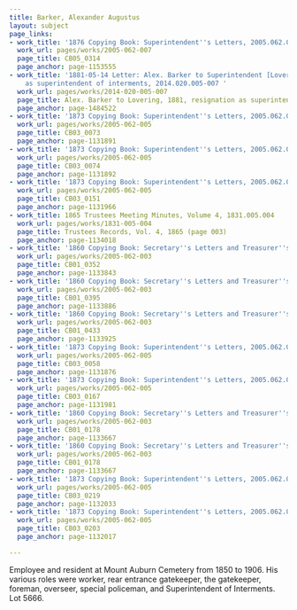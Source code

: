 ```yaml
---
title: Barker, Alexander Augustus
layout: subject
page_links:
- work_title: '1876 Copying Book: Superintendent''s Letters, 2005.062.007'
  work_url: pages/works/2005-062-007
  page_title: CB05_0314
  page_anchor: page-1153555
- work_title: '1881-05-14 Letter: Alex. Barker to Superintendent [Lovering], resignation
    as superintendent of interments, 2014.020.005-007 '
  work_url: pages/works/2014-020-005-007
  page_title: Alex. Barker to Lovering, 1881, resignation as superintendent of interments
  page_anchor: page-1484522
- work_title: '1873 Copying Book: Superintendent''s Letters, 2005.062.005'
  work_url: pages/works/2005-062-005
  page_title: CB03_0073
  page_anchor: page-1131891
- work_title: '1873 Copying Book: Superintendent''s Letters, 2005.062.005'
  work_url: pages/works/2005-062-005
  page_title: CB03_0074
  page_anchor: page-1131892
- work_title: '1873 Copying Book: Superintendent''s Letters, 2005.062.005'
  work_url: pages/works/2005-062-005
  page_title: CB03_0151
  page_anchor: page-1131966
- work_title: 1865 Trustees Meeting Minutes, Volume 4, 1831.005.004
  work_url: pages/works/1831-005-004
  page_title: Trustees Records, Vol. 4, 1865 (page 003)
  page_anchor: page-1134018
- work_title: '1860 Copying Book: Secretary''s Letters and Treasurer''s Letters, 2005.062.003  '
  work_url: pages/works/2005-062-003
  page_title: CB01_0352
  page_anchor: page-1133843
- work_title: '1860 Copying Book: Secretary''s Letters and Treasurer''s Letters, 2005.062.003  '
  work_url: pages/works/2005-062-003
  page_title: CB01_0395
  page_anchor: page-1133886
- work_title: '1860 Copying Book: Secretary''s Letters and Treasurer''s Letters, 2005.062.003  '
  work_url: pages/works/2005-062-003
  page_title: CB01_0433
  page_anchor: page-1133925
- work_title: '1873 Copying Book: Superintendent''s Letters, 2005.062.005'
  work_url: pages/works/2005-062-005
  page_title: CB03_0058
  page_anchor: page-1131876
- work_title: '1873 Copying Book: Superintendent''s Letters, 2005.062.005'
  work_url: pages/works/2005-062-005
  page_title: CB03_0167
  page_anchor: page-1131981
- work_title: '1860 Copying Book: Secretary''s Letters and Treasurer''s Letters, 2005.062.003  '
  work_url: pages/works/2005-062-003
  page_title: CB01_0178
  page_anchor: page-1133667
- work_title: '1860 Copying Book: Secretary''s Letters and Treasurer''s Letters, 2005.062.003  '
  work_url: pages/works/2005-062-003
  page_title: CB01_0178
  page_anchor: page-1133667
- work_title: '1873 Copying Book: Superintendent''s Letters, 2005.062.005'
  work_url: pages/works/2005-062-005
  page_title: CB03_0219
  page_anchor: page-1132033
- work_title: '1873 Copying Book: Superintendent''s Letters, 2005.062.005'
  work_url: pages/works/2005-062-005
  page_title: CB03_0203
  page_anchor: page-1132017

---
```

<p>Employee and resident at Mount Auburn Cemetery from 1850 to 1906. His various roles were worker, rear entrance gatekeeper, the gatekeeper, foreman, overseer, special policeman, and Superintendent of Interments. Lot 5666.</p>